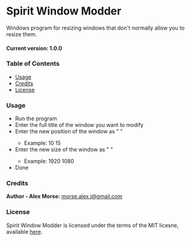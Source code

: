 # Spirit Window Modder
Windows program for resizing windows that don't normally allow you to resize them.

#### Current version: 1.0.0

### Table of Contents
* [Usage](#usage)
* [Credits](#credits)
* [License](#license)

### Usage
* Run the program
* Enter the full title of the window you want to modify
* Enter the new position of the window as "<x> <y>"
  * Example: 10 15
* Enter the new size of the window as "<width> <height>"
  * Example: 1920 1080
* Done

### Credits
**Author - Alex Morse:** morse.alex.j@gmail.com

### License
Spirit Window Modder is licensed under the terms of the MIT licesne, available [here](LICENSE.md).